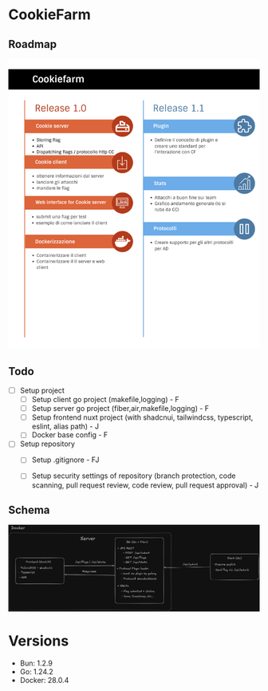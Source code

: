 # CookieFarm

## Roadmap

![Roadmap](images/roadmap.png)

## Todo

- [ ] Setup project
  - [ ] Setup client go project (makefile,logging) - F
  - [ ] Setup server go project (fiber,air,makefile,logging) - F
  - [ ] Setup frontend nuxt project (with shadcnui, tailwindcss, typescript, eslint, alias path) - J
  - [ ] Docker base config - F
- [ ] Setup repository
  - [ ] Setup .gitignore - FJ
  - [ ] Setup security settings of repository (branch protection, code scanning, pull request review, code review, pull request approval) - J


## Schema

![Schema](images/schema.png)


# Versions

- Bun: 1.2.9
- Go: 1.24.2
- Docker: 28.0.4
